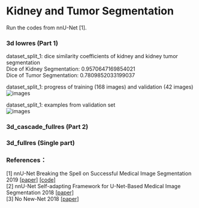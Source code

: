 # Kidney and Tumor Segmentation
Run the codes from nnU-Net [1].

### 3d lowres (Part 1)
dataset_split_1: dice similarity coefficients of kidney and kidney tumor segmentation <br />
Dice of Kidney Segmentation: 0.9570647169854021 <br />
Dice of Tumor Segmentation: 0.7809852033199037 <br />

dataset_split_1: progress of training (168 images) and validation (42 images) <br />
![images](https://github.com/shawnyuen/KidneyTumorSeg/blob/master/3d_lowres/dataset_split_1_progress.png) <br />

dataset_split_1: examples from validation set <br />
![images](https://github.com/shawnyuen/KidneyTumorSeg/blob/master/3d_lowres/dataset_split_1_examples.png) <br />

### 3d_cascade_fullres (Part 2)

### 3d_fullres (Single part)

### References：
[1] nnU-Net Breaking the Spell on Successful Medical Image Segmentation 2019 [[paper]](https://arxiv.org/abs/1904.08128) [[code]](https://github.com/MIC-DKFZ/nnunet) <br />
[2] nnU-Net Self-adapting Framework for U-Net-Based Medical Image Segmentation 2018 [[paper]](https://arxiv.org/abs/1809.10486
) <br />
[3] No New-Net 2018 [[paper]](https://arxiv.org/abs/1809.10483) <br />
